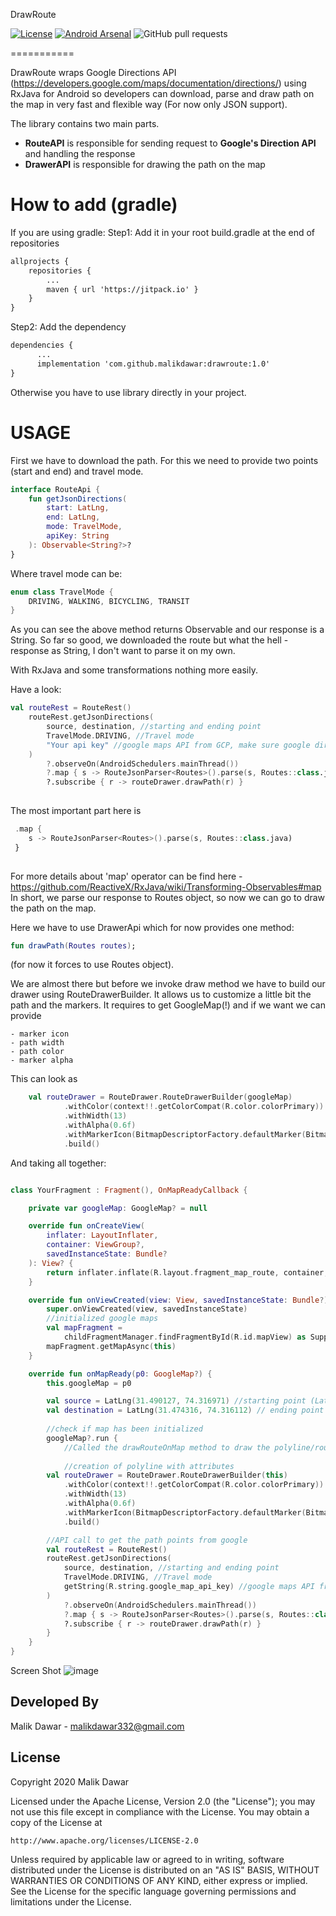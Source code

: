 DrawRoute

[![License](https://img.shields.io/badge/license-Apache%202-blue.svg)](https://www.apache.org/licenses/LICENSE-2.0) 
[![Android Arsenal]( https://img.shields.io/badge/Android%20Arsenal-drawroute-green.svg?style=flat )]( https://android-arsenal.com/details/1/8158 )
![GitHub pull requests](https://img.shields.io/github/issues-pr/malikdawar/drawroute)

===========

DrawRoute wraps Google Directions API (https://developers.google.com/maps/documentation/directions/) using RxJava for Android so developers can download, parse and draw path on the map in very fast and flexible way (For now only JSON support).


The library contains two main parts.
 - **RouteAPI**
    is responsible for sending request to **Google's Direction API** and handling the response
 - **DrawerAPI**
    is responsible for drawing the path on the map


How to add (gradle)
===========
If you are using gradle:
Step1: Add it in your root build.gradle at the end of repositories
```xml
allprojects {
    repositories {
        ...
        maven { url 'https://jitpack.io' }
    }
}
```
Step2: Add the dependency
```xml
dependencies {
      ...
	  implementation 'com.github.malikdawar:drawroute:1.0'
}
```
Otherwise you have to use library directly in your project.

USAGE
===========
First we have to download the path. For this we need to provide two points (start and end) and travel mode.


```Kotlin
interface RouteApi {
	fun getJsonDirections(
		start: LatLng,
		end: LatLng,
		mode: TravelMode,
		apiKey: String
	): Observable<String?>?
}

```

Where travel mode can be:

```Kotlin
enum class TravelMode {
	DRIVING, WALKING, BICYCLING, TRANSIT
}

```

As you can see the above method returns Observable and our response is a String.
So far so good, we downloaded the route but what the hell - response as String, I don't want to parse it on my own.

With RxJava and some transformations nothing more easily.

Have a look:

```Kotlin
val routeRest = RouteRest()
	routeRest.getJsonDirections(
		source, destination, //starting and ending point
		TravelMode.DRIVING, //Travel mode
		"Your api key" //google maps API from GCP, make sure google directions are enabled
	)
		?.observeOn(AndroidSchedulers.mainThread())
		?.map { s -> RouteJsonParser<Routes>().parse(s, Routes::class.java) }
		?.subscribe { r -> routeDrawer.drawPath(r) }
		
```

The most important part here is

```Kotlin
 .map { 
	s -> RouteJsonParser<Routes>().parse(s, Routes::class.java) 
 }
 
```

For more details about 'map' operator can be find here - https://github.com/ReactiveX/RxJava/wiki/Transforming-Observables#map
In short, we parse our response to Routes object, so now we can go to draw the path on the map.


Here we have to use DrawerApi which for now provides one method:
```Kotlin
fun drawPath(Routes routes);
```
(for now it forces to use Routes object).

We are almost there but before we invoke draw method we have to build our drawer using RouteDrawerBuilder.
It allows us to customize a little bit the path and the markers. It requires to get GoogleMap(!) and if we want we can provide
```
- marker icon
- path width
- path color
- marker alpha
```

This can look as

```Kotlin
    val routeDrawer = RouteDrawer.RouteDrawerBuilder(googleMap)
            .withColor(context!!.getColorCompat(R.color.colorPrimary))
            .withWidth(13)
            .withAlpha(0.6f)
            .withMarkerIcon(BitmapDescriptorFactory.defaultMarker(BitmapDescriptorFactory.HUE_ORANGE))
            .build()
```


And taking all together:

```Kotlin

class YourFragment : Fragment(), OnMapReadyCallback {

    private var googleMap: GoogleMap? = null

    override fun onCreateView(
        inflater: LayoutInflater,
        container: ViewGroup?,
        savedInstanceState: Bundle?
    ): View? {
        return inflater.inflate(R.layout.fragment_map_route, container, false)
    }

    override fun onViewCreated(view: View, savedInstanceState: Bundle?) {
        super.onViewCreated(view, savedInstanceState)
        //initialized google maps
        val mapFragment =
            childFragmentManager.findFragmentById(R.id.mapView) as SupportMapFragment
        mapFragment.getMapAsync(this)
    }

    override fun onMapReady(p0: GoogleMap?) {
        this.googleMap = p0

        val source = LatLng(31.490127, 74.316971) //starting point (LatLng)
        val destination = LatLng(31.474316, 74.316112) // ending point (LatLng)
	
		//check if map has been initialized
        googleMap?.run {
            //Called the drawRouteOnMap method to draw the polyline/route on google maps
			
            //creation of polyline with attributes
        val routeDrawer = RouteDrawer.RouteDrawerBuilder(this)
            .withColor(context!!.getColorCompat(R.color.colorPrimary))
            .withWidth(13)
            .withAlpha(0.6f)
            .withMarkerIcon(BitmapDescriptorFactory.defaultMarker(BitmapDescriptorFactory.HUE_ORANGE))
            .build()

        //API call to get the path points from google
        val routeRest = RouteRest()
        routeRest.getJsonDirections(
            source, destination, //starting and ending point
            TravelMode.DRIVING, //Travel mode
            getString(R.string.google_map_api_key) //google maps API from GCP, make sure google directions are enabled
        )
            ?.observeOn(AndroidSchedulers.mainThread())
            ?.map { s -> RouteJsonParser<Routes>().parse(s, Routes::class.java) }
            ?.subscribe { r -> routeDrawer.drawPath(r) }
        }
    }
}
```

Screen Shot
![image](screenshot/map.jpeg)

Developed By
------------
Malik Dawar - malikdawar332@gmail.com

License
----------


Copyright 2020 Malik Dawar

Licensed under the Apache License, Version 2.0 (the "License");
you may not use this file except in compliance with the License.
You may obtain a copy of the License at

    http://www.apache.org/licenses/LICENSE-2.0

Unless required by applicable law or agreed to in writing, software
distributed under the License is distributed on an "AS IS" BASIS,
WITHOUT WARRANTIES OR CONDITIONS OF ANY KIND, either express or implied.
See the License for the specific language governing permissions and
limitations under the License.
```





